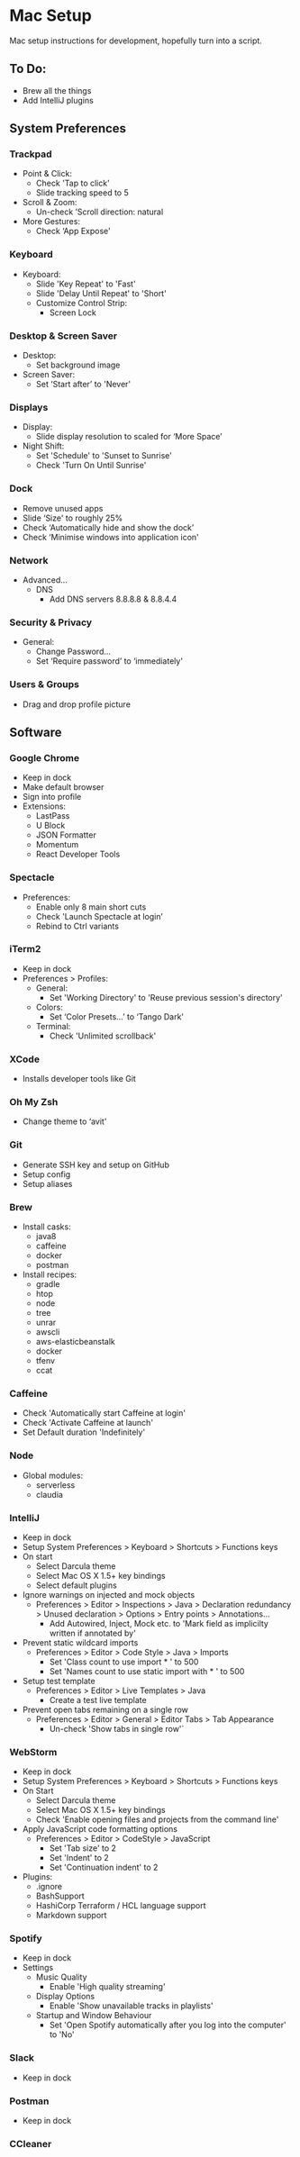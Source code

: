 Mac Setup
=========

Mac setup instructions for development, hopefully turn into a script.

To Do:
------

- Brew all the things
- Add IntelliJ plugins

System Preferences
------------------

### Trackpad
- Point & Click:
    - Check 'Tap to click’
    - Slide tracking speed to 5
- Scroll & Zoom:
    - Un-check ’Scroll direction: natural
- More Gestures:
    - Check ‘App Expose'

### Keyboard
- Keyboard:
    - Slide 'Key Repeat' to 'Fast'
    - Slide 'Delay Until Repeat' to 'Short'
    - Customize Control Strip:
        - Screen Lock

### Desktop & Screen Saver
- Desktop:
    - Set background image
- Screen Saver:
    - Set ‘Start after’ to 'Never'

### Displays
- Display:
    - Slide display resolution to scaled for ‘More Space’
- Night Shift:
    - Set 'Schedule' to 'Sunset to Sunrise'
    - Check 'Turn On Until Sunrise'

### Dock
- Remove unused apps
- Slide ‘Size' to roughly 25%
- Check ‘Automatically hide and show the dock’
- Check ‘Minimise windows into application icon'
    
### Network
- Advanced...
    - DNS
        - Add DNS servers 8.8.8.8 & 8.8.4.4

### Security & Privacy
- General:
    - Change Password...
    - Set ‘Require password’ to ‘immediately'

### Users & Groups
- Drag and drop profile picture

Software
--------

### Google Chrome
- Keep in dock
- Make default browser
- Sign into profile
- Extensions:
    - LastPass
    - U Block
    - JSON Formatter
    - Momentum
    - React Developer Tools

### Spectacle
- Preferences:
    - Enable only 8 main short cuts
    - Check 'Launch Spectacle at login’
    - Rebind to Ctrl variants

### iTerm2
- Keep in dock
- Preferences > Profiles:
    - General:
        - Set 'Working Directory' to 'Reuse previous session's directory'
    - Colors:
        - Set ‘Color Presets…’ to ‘Tango Dark'
    - Terminal:
        - Check 'Unlimited scrollback'

### XCode
- Installs developer tools like Git

### Oh My Zsh
- Change theme to ‘avit'

### Git
- Generate SSH key and setup on GitHub
- Setup config
- Setup aliases

### Brew
- Install casks:
    - java8
    - caffeine
    - docker
    - postman
- Install recipes:
    - gradle
    - htop
    - node
    - tree
    - unrar
    - awscli
    - aws-elasticbeanstalk
    - docker
    - tfenv
    - ccat

### Caffeine
- Check 'Automatically start Caffeine at login'
- Check 'Activate Caffeine at launch'
- Set Default duration 'Indefinitely'

### Node
- Global modules:
    - serverless
    - claudia 

### IntelliJ
- Keep in dock
- Setup System Preferences > Keyboard > Shortcuts > Functions keys
- On start
    - Select Darcula theme
    - Select Mac OS X 1.5+ key bindings
    - Select default plugins
- Ignore warnings on injected and mock objects
    - Preferences > Editor > Inspections > Java > Declaration redundancy > Unused declaration > Options > Entry points > Annotations...
        - Add Autowired, Inject, Mock etc. to 'Mark field as implicilty written if annotated by'
- Prevent static wildcard imports
    - Preferences > Editor > Code Style > Java > Imports
        - Set 'Class count to use import * ' to 500
        - Set 'Names count to use static import with * ' to 500
- Setup test template
    - Preferences > Editor > Live Templates > Java
        - Create a test live template
- Prevent open tabs remaining on a single row
    - Preferences > Editor > General > Editor Tabs > Tab Appearance
        - Un-check 'Show tabs in single row'`

### WebStorm
- Keep in dock
- Setup System Preferences > Keyboard > Shortcuts > Functions keys
- On Start
    - Select Darcula theme
    - Select Mac OS X 1.5+ key bindings
    - Check 'Enable opening files and projects from the command line'
- Apply JavaScript code formatting options
    - Preferences > Editor > CodeStyle > JavaScript
        - Set 'Tab size' to 2
        - Set 'Indent' to 2
        - Set 'Continuation indent' to 2
- Plugins:
    - .ignore
    - BashSupport
    - HashiCorp Terraform / HCL language support
    - Markdown support

### Spotify
- Keep in dock
- Settings
    - Music Quality
        - Enable 'High quality streaming'
    - Display Options
        - Enable 'Show unavailable tracks in playlists'
    - Startup and Window Behaviour
        - Set 'Open Spotify automatically after you log into the computer' to 'No' 

### Slack
- Keep in dock

### Postman
- Keep in dock

### CCleaner
